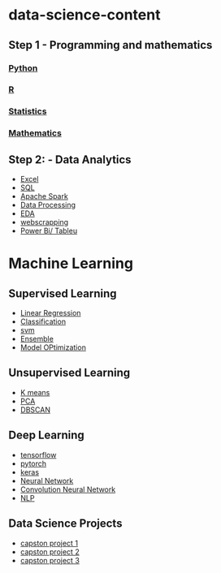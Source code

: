 # data-science-content

## Step 1 - Programming and mathematics 

### <a href="">Python</a>
### <a href="">R</a>
### <a href="">Statistics</a>
### <a href="">Mathematics</a>

## Step 2: - Data Analytics
- <a href="">Excel</a>
- <a href="">SQL</a>
- <a href="">Apache Spark</a>
- <a href="">Data Processing</a>
- <a href="">EDA</a>
- <a href="">webscrapping </a>
- <a href="">Power Bi/ Tableu</a>

# Machine Learning

## Supervised Learning</a>
- <a href="">Linear Regression</a>
- <a href="">Classification </a>
- <a href="">svm</a>
- <a href="">Ensemble </a>
- <a href="">Model OPtimization</a>

## Unsupervised Learning

- <a href="">K means</a>
- <a href="">PCA</a>
- <a href="">DBSCAN</a>

## Deep Learning

- <a href="">tensorflow</a>
- <a href="">pytorch</a>
- <a href="">keras</a>
- <a href="">Neural Network</a>
- <a href="">Convolution Neural Network</a>
- <a href="">NLP</a>

## Data Science Projects
- <a href="">capston project 1</a>
- <a href="">capston project 2</a>
- <a href="">capston project 3</a>
